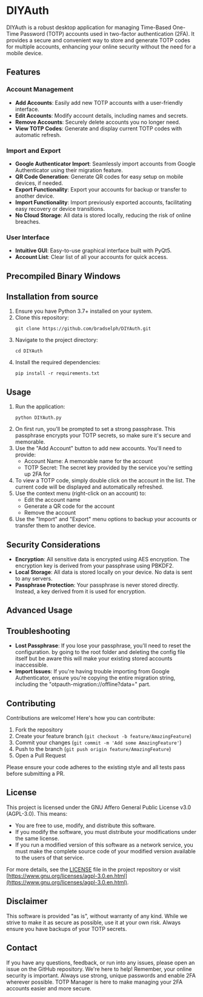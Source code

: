# DIYAuth

DIYAuth is a robust desktop application for managing Time-Based One-Time Password (TOTP) accounts used in two-factor authentication (2FA). It provides a secure and convenient way to store and generate TOTP codes for multiple accounts, enhancing your online security without the need for a mobile device.

## Features

### Account Management
- **Add Accounts**: Easily add new TOTP accounts with a user-friendly interface.
- **Edit Accounts**: Modify account details, including names and secrets.
- **Remove Accounts**: Securely delete accounts you no longer need.
- **View TOTP Codes**: Generate and display current TOTP codes with automatic refresh.

### Import and Export
- **Google Authenticator Import**: Seamlessly import accounts from Google Authenticator using their migration feature.
- **QR Code Generation**: Generate QR codes for easy setup on mobile devices, if needed.
- **Export Functionality**: Export your accounts for backup or transfer to another device.
- **Import Functionality**: Import previously exported accounts, facilitating easy recovery or device transitions.
- **No Cloud Storage**: All data is stored locally, reducing the risk of online breaches.

### User Interface
- **Intuitive GUI**: Easy-to-use graphical interface built with PyQt5.
- **Account List**: Clear list of all your accounts for quick access.


## Precompiled Binary Windows




## Installation from source

1. Ensure you have Python 3.7+ installed on your system.
2. Clone this repository:
   ```
   git clone https://github.com/bradselph/DIYAuth.git
   ```
3. Navigate to the project directory:
   ```
   cd DIYAuth
   ```
4. Install the required dependencies:
   ```
   pip install -r requirements.txt
   ```

## Usage
1. Run the application:
   ```
   python DIYAuth.py
   ```
2. On first run, you'll be prompted to set a strong passphrase. This passphrase encrypts your TOTP secrets, so make sure it's secure and memorable.
3. Use the "Add Account" button to add new accounts. You'll need to provide:
   - Account Name: A memorable name for the account
   - TOTP Secret: The secret key provided by the service you're setting up 2FA for
4. To view a TOTP code, simply double click on the account in the list. The current code will be displayed and automatically refreshed.
5. Use the context menu (right-click on an account) to:
   - Edit the account name
   - Generate a QR code for the account
   - Remove the account
6. Use the "Import" and "Export" menu options to backup your accounts or transfer them to another device.


## Security Considerations
- **Encryption**: All sensitive data is encrypted using AES encryption. The encryption key is derived from your passphrase using PBKDF2.
- **Local Storage**: All data is stored locally on your device. No data is sent to any servers.
- **Passphrase Protection**: Your passphrase is never stored directly. Instead, a key derived from it is used for encryption.

## Advanced Usage

## Troubleshooting
- **Lost Passphrase**: If you lose your passphrase, you'll need to reset the configuration. by going to the root folder and deleting the config file itself but be aware this will make your existing stored accounts inaccessible.
- **Import Issues**: If you're having trouble importing from Google Authenticator, ensure you're copying the entire migration string, including the "otpauth-migration://offline?data=" part.

## Contributing

Contributions are welcome! Here's how you can contribute:

1. Fork the repository
2. Create your feature branch (`git checkout -b feature/AmazingFeature`)
3. Commit your changes (`git commit -m 'Add some AmazingFeature'`)
4. Push to the branch (`git push origin feature/AmazingFeature`)
5. Open a Pull Request

Please ensure your code adheres to the existing style and all tests pass before submitting a PR.

## License
This project is licensed under the GNU Affero General Public License v3.0 (AGPL-3.0). This means:

- You are free to use, modify, and distribute this software.
- If you modify the software, you must distribute your modifications under the same license.
- If you run a modified version of this software as a network service, you must make the complete source code of your modified version available to the users of that service.

For more details, see the [LICENSE](LICENSE) file in the project repository or visit [https://www.gnu.org/licenses/agpl-3.0.en.html](https://www.gnu.org/licenses/agpl-3.0.en.html).

## Disclaimer

This software is provided "as is", without warranty of any kind. While we strive to make it as secure as possible, use it at your own risk. Always ensure you have backups of your TOTP secrets.

## Contact
If you have any questions, feedback, or run into any issues, please open an issue on the GitHub repository. We're here to help!
Remember, your online security is important. Always use strong, unique passwords and enable 2FA wherever possible. TOTP Manager is here to make managing your 2FA accounts easier and more secure.
